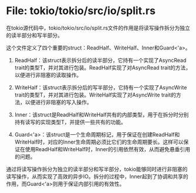 # File: tokio/tokio/src/io/split.rs

在tokio源代码中，tokio/tokio/src/io/split.rs文件的作用是将读写操作拆分为独立的读半部分和写半部分。

这个文件定义了四个重要的struct：ReadHalf<T>、WriteHalf<T>、Inner<T>和Guard<'a>。

1. ReadHalf<T>：该struct表示拆分后的读半部分，它持有一个实现了AsyncRead trait的类型T，并对其进行包装。ReadHalf<T>实现了对AsyncRead trait的方法，以便进行非阻塞的读取操作。

2. WriteHalf<T>：该struct表示拆分后的写半部分，它持有一个实现了AsyncWrite trait的类型T，并对其进行包装。WriteHalf<T>实现了对AsyncWrite trait的方法，以便进行非阻塞的写入操作。

3. Inner<T>：该struct是ReadHalf<T>和WriteHalf<T>共有的内部类型，用于在拆分时分别持有读写的实现类型T，并提供一些共有的功能。

4. Guard<'a>：该struct是一个生命周期标记，用于保证在创建ReadHalf和WriteHalf时，对应的Inner<T>生命周期必须比它们的生命周期要长。这样可以保证在使用ReadHalf和WriteHalf时，Inner<T>的引用依然有效，从而避免悬垂引用的问题。

通过将读写操作拆分为独立的读半部分和写半部分，tokio能够同时进行非阻塞的读写操作，从而实现了高效的异步IO。拆分的过程中，Inner<T>起到了协调和共享的作用，而Guard<'a>则用于保证内部引用的有效性。

